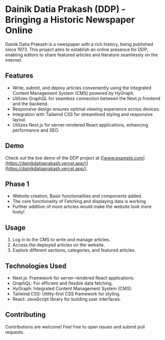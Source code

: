 # Dainik Datia Prakash (DDP) - Bringing a Historic Newspaper Online

Dainik Datia Prakash is a newspaper with a rich history, being published since 1973. This project aims to establish an online presence for DDP, enabling editors to share featured articles and literature seamlessly on the internet.

## Features

- Write, submit, and deploy articles conveniently using the integrated Content Management System (CMS) powered by HyGraph.
- Utilizes GraphQL for seamless connection between the Next.js frontend and the backend.
- Responsive design ensures optimal viewing experience across devices.
- Integration with Tailwind CSS for streamlined styling and responsive layout.
- Utilizes Next.js for server-rendered React applications, enhancing performance and SEO.

## Demo

Check out the live demo of the DDP project at [[www.example.com](https://dainikdatiaprakash.vercel.app/)](https://dainikdatiaprakash.vercel.app/).

## Phase 1

- Website creation, Basic functionalities and components added.
- The core functionality of Fetching and displaying data is working
- Further addition of more articles would make the website look more lively!
## Usage

1. Log in to the CMS to write and manage articles.
2. Access the deployed articles on the website.
3. Explore different sections, categories, and featured articles.

## Technologies Used

- Next.js: Framework for server-rendered React applications.
- GraphQL: For efficient and flexible data fetching.
- HyGraph: Integrated Content Management System (CMS).
- Tailwind CSS: Utility-first CSS framework for styling.
- React: JavaScript library for building user interfaces.

## Contributing

Contributions are welcome! Feel free to open issues and submit pull requests.
